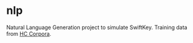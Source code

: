 # nlp

Natural Language Generation project to simulate SwiftKey. Training data from [HC Corpora](http://www.corpora.heliohost.org/).
